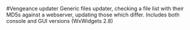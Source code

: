 #Vengeance updater
Generic files updater, checking a file list with their MD5s against a webserver, updating those which differ.
Includes both console and GUI versions (WxWidgets 2.8)